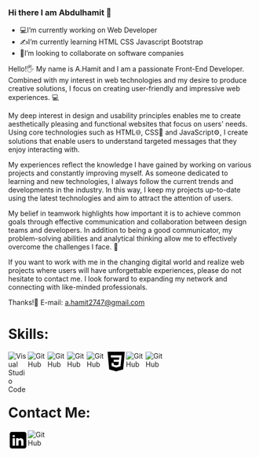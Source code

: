 ### Hi there I am Abdulhamit 👋


-  💻I’m currently working on Web Developer
-  ✍I’m currently learning HTML CSS Javascript Bootstrap 
- 🦾I’m looking to collaborate on software companies

 
 Hello!🖐️  My name is A.Hamit and I am a passionate Front-End Developer. Combined with my interest in web technologies and my desire to produce creative solutions, I focus on creating user-friendly and impressive web experiences. 💻

My deep interest in design and usability principles enables me to create aesthetically pleasing and functional websites that focus on users' needs. Using core technologies such as HTML🌐, CSS🎨 and JavaScript⚙️, I create solutions that enable users to understand targeted messages that they enjoy interacting with.

My experiences reflect the knowledge I have gained by working on various projects and constantly improving myself. As someone dedicated to learning and new technologies, I always follow the current trends and developments in the industry. In this way, I keep my projects up-to-date using the latest technologies and aim to attract the attention of users.

My belief in teamwork highlights how important it is to achieve common goals through effective communication and collaboration between design teams and developers. In addition to being a good communicator, my problem-solving abilities and analytical thinking allow me to effectively overcome the challenges I face. 👥

If you want to work with me in the changing digital world and realize web projects where users will have unforgettable experiences, please do not hesitate to contact me. I look forward to expanding my network and connecting with like-minded professionals.

Thanks!🙌
E-mail: a.hamit2747@gmail.com

<h1>Skills:</h1>
<img align="left" alt="Visual Studio Code" width="40px" src="https://github.com/simple-icons/simple-icons/blob/develop/icons/visualstudio.svg" />
<img align="left" alt="GitHub" width="40px" src="https://github.com/simple-icons/simple-icons/blob/develop/icons/github.svg" />
<img align="left" alt="GitHub" width="40px" src="https://github.com/simple-icons/simple-icons/blob/develop/icons/javascript.svg" />
<img align="left" alt="GitHub" width="40px" src="https://github.com/simple-icons/simple-icons/blob/develop/icons/html5.svg" />
<img align="left" alt="GitHub" width="40px" src="https://github.com/simple-icons/simple-icons/blob/develop/icons/bootstrap.svg" />
<img align="left" alt="GitHub" width="40px" src="https://github.com/simple-icons/simple-icons/blob/develop/icons/css3.svg" />
<img align="left" alt="GitHub" width="40px" src="https://github.com/simple-icons/simple-icons/blob/develop/icons/react.svg" />
<img align="left" alt="GitHub" width="40px" src="https://github.com/simple-icons/simple-icons/blob/develop/icons/typescript.svg" />


 <br>  <br>  <br>  <br> 
 <h1>Contact Me:</h1>
 <a href="https://www.linkedin.com/in/a-hamit-bozkurt-a35005203/">
 <img align="left" alt="GitHub" width="40px" src="https://github.com/simple-icons/simple-icons/blob/develop/icons/linkedin.svg" />
  </a>
<a href="https://instagram.com/a.hamit_bozkurt?utm_source=qr&igshid=MzNlNGNkZWQ4Mg%3D%3D">
<img align="left" alt="GitHub" width="40px" src="https://github.com/simple-icons/simple-icons/blob/develop/icons/instagram.svg" />
</a>


